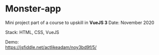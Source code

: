 # Monster-app

Mini project part of a course to upskill in **VueJS 3**
Date: November 2020

Stack: HTML, CSS, VueJS

Demo:<br>
https://jsfiddle.net/actlikeadam/noy3bd9f/5/
